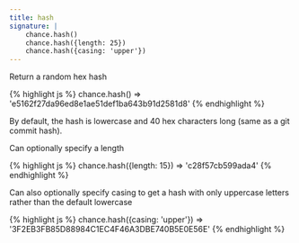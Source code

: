 ```yaml
---
title: hash
signature: |
    chance.hash()
    chance.hash({length: 25})
    chance.hash({casing: 'upper'})
---
```


Return a random hex hash

{% highlight js %}
chance.hash()
=> 'e5162f27da96ed8e1ae51def1ba643b91d2581d8'
{% endhighlight %}

By default, the hash is lowercase and 40 hex characters long (same as a git
commit hash).

Can optionally specify a length

{% highlight js %}
chance.hash({length: 15})
=> 'c28f57cb599ada4'
{% endhighlight %}

Can also optionally specify casing to get a hash with only uppercase letters
rather than the default lowercase

{% highlight js %}
chance.hash({casing: 'upper'})
=> '3F2EB3FB85D88984C1EC4F46A3DBE740B5E0E56E'
{% endhighlight %}



